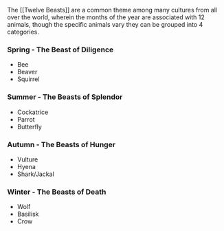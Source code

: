 The [[Twelve Beasts]] are a common theme among many cultures from all over the world, wherein the months of the year are associated with 12 animals, though the specific animals vary they can be grouped into 4 categories.

### Spring - The Beast of Diligence
- Bee
- Beaver
- Squirrel
### Summer - The Beasts of Splendor
- Cockatrice
- Parrot
- Butterfly
### Autumn - The Beasts of Hunger
- Vulture
- Hyena
- Shark/Jackal
### Winter - The Beasts of Death
- Wolf
- Basilisk
- Crow